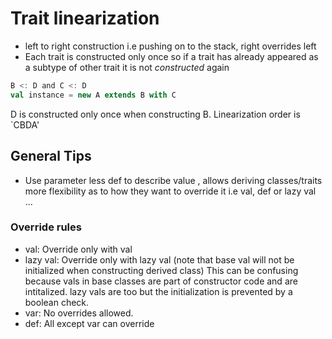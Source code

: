 # Trait linearization
* left to right construction i.e pushing on to the stack, right overrides left
* Each trait is constructed only once so if a trait has already appeared as a subtype of other trait it is not *constructed* again
```scala
B <: D and C <: D
val instance = new A extends B with C
```
D is constructed only once when constructing B. Linearization order is `CBDA' 

## General Tips
* Use parameter less def to describe value , allows deriving classes/traits more flexibility as to how they want to override it i.e val, def or lazy val ...

### Override rules
* val: Override only with val
* lazy val: Override only with lazy val (note that base val will not be initialized when constructing derived class)
This can be confusing because vals in base classes are part of constructor code and are intitalized. lazy vals are too but the initialization is prevented by a boolean check.
* var: No overrides allowed.
* def: All except var can override
